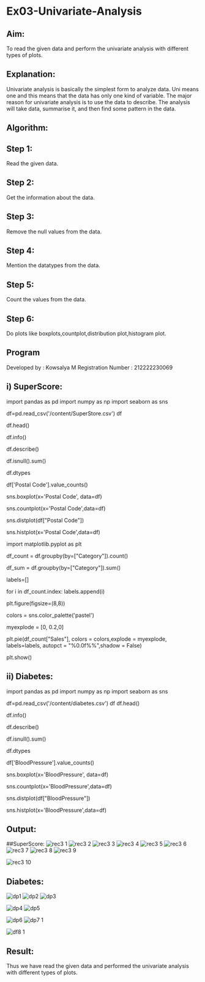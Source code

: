 # Ex03-Univariate-Analysis

## Aim:
To read the given data and perform the univariate analysis with different types of plots.

## Explanation:

Univariate analysis is basically the simplest form to analyze data. Uni means one and this means that the data has only one 
kind of variable. The major reason for univariate analysis is to use the data to describe. The analysis will take data,
summarise it, and then find some pattern in the data.

## Algorithm:
## Step 1:
Read the given data.
## Step 2:
Get the information about the data.
## Step 3:
Remove the null values from the data.
## Step 4:
Mention the datatypes from the data.
## Step 5:
Count the values from the data.
## Step 6:
Do plots like boxplots,countplot,distribution plot,histogram plot.
## Program

Developed by : Kowsalya M
Registration Number : 212222230069

## i) SuperScore:

import pandas as pd
import numpy as np
import seaborn as sns

df=pd.read_csv('/content/SuperStore.csv')
df

df.head()

df.info()

df.describe()

df.isnull().sum()

df.dtypes

df['Postal Code'].value_counts()

sns.boxplot(x='Postal Code', data=df)

sns.countplot(x='Postal Code',data=df)

sns.distplot(df["Postal Code"])

sns.histplot(x='Postal Code',data=df)


import matplotlib.pyplot as plt

df_count = df.groupby(by=["Category"]).count()

df_sum = df.groupby(by=["Category"]).sum()

labels=[]

for i in df_count.index:
    labels.append(i)
    
plt.figure(figsize=(8,8))

colors = sns.color_palette('pastel')

myexplode = [0, 0.2,0]

plt.pie(df_count["Sales"], colors = colors,explode = myexplode, labels=labels, autopct = "%0.0f%%",shadow = False) 

plt.show()

## ii) Diabetes:

import pandas as pd
import numpy as np
import seaborn as sns

df=pd.read_csv('/content/diabetes.csv')
df
df.head()

df.info()

df.describe()

df.isnull().sum()

df.dtypes

df['BloodPressure'].value_counts()

sns.boxplot(x='BloodPressure', data=df)

sns.countplot(x='BloodPressure',data=df)

sns.distplot(df["BloodPressure"])

sns.histplot(x='BloodPressure',data=df)


## Output:

##SuperScore:
![rec3 1](https://user-images.githubusercontent.com/118671457/228624951-3b5c28a5-28c5-44be-9a54-1bdfbfafdb8c.png)
![rec3 2](https://user-images.githubusercontent.com/118671457/228624999-622c883a-a936-4cc1-b842-c44b15fbe6f6.png)
![rec3 3](https://user-images.githubusercontent.com/118671457/228625020-c76c68b0-d505-41ca-8328-82ebdb06ff7e.png)
![rec3 4](https://user-images.githubusercontent.com/118671457/228625074-d0713c0a-51c4-473f-a52f-5c1f85a186af.png)
![rec3 5](https://user-images.githubusercontent.com/118671457/228625114-22c37e3c-1de1-4344-ba6f-dbc6908c0a69.png)
![rec3 6](https://user-images.githubusercontent.com/118671457/228625149-2a3f5b68-929e-4bbc-89a6-cca98ee3ec68.png)
![rec3 7](https://user-images.githubusercontent.com/118671457/228625384-5e529212-ca8c-4526-b0af-d1114d920ea1.png)
![rec3 8](https://user-images.githubusercontent.com/118671457/228625415-217d719f-3112-464d-9e6a-f586ccc080a8.png)
![rec3 9](https://user-images.githubusercontent.com/118671457/228625467-2816c7a3-59d0-4dcf-aa90-a5d1c099a649.png)

![rec3 10](https://user-images.githubusercontent.com/118671457/228625583-8f515dd0-f32f-401d-bb7f-3b8111dcccce.png)


## Diabetes:


![dp1](https://user-images.githubusercontent.com/118671457/228629890-058d06dd-4603-4cd3-a0c1-dc0c1b2116fd.png)
![dp2](https://user-images.githubusercontent.com/118671457/228629918-64c5b314-3c60-4aff-a7ae-dc00613c606d.png)
![dp3](https://user-images.githubusercontent.com/118671457/228629950-0f8a187f-44ac-47b5-bfc6-aba4381f011f.png)

![dp4](https://user-images.githubusercontent.com/118671457/228629980-0e296e1f-b12e-4937-a79e-19a4f86f9e94.png)
![dp5](https://user-images.githubusercontent.com/118671457/228630018-6c6481e6-2c47-4dc2-8bc5-bdb55e63f014.png)

![dp6](https://user-images.githubusercontent.com/118671457/228630052-93468a3f-967e-40cf-beee-c0a55cf10391.png)
![dp7 1](https://user-images.githubusercontent.com/118671457/228632250-67dba91c-08cd-4301-a14b-fd64fe4218e8.png)

![df8 1](https://user-images.githubusercontent.com/118671457/228632283-c538c67a-7a2a-4f39-b9ba-3c3cee440c6c.png)

## Result:

Thus we have read the given data and performed the univariate analysis with different types of plots.
